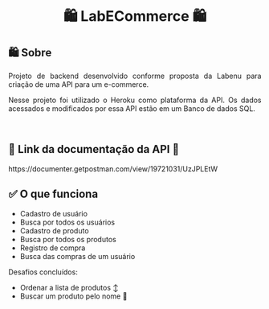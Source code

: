 <!-- TITLE -->
<h1 align="center"> 🛍️ LabECommerce 🛍️</h1>

<!-- SOBRE -->
<h2> 🛍️ Sobre</h2>
<p align="justify"> Projeto de backend desenvolvido conforme proposta da Labenu para criação de uma API para um e-commerce.</p>
<p align="justify"> Nesse projeto foi utilizado o Heroku como plataforma da API. Os dados acessados e modificados por essa API estão em um Banco de dados SQL.</p>
    <br>

<h2> 📜 Link da documentação da API 🔗</h2>
<p> https://documenter.getpostman.com/view/19721031/UzJPLEtW </p>

<h2> ✅ O que funciona</h2>

* Cadastro de usuário
* Busca por todos os usuários
* Cadastro de produto
* Busca por todos os produtos
* Registro de compra
* Busca das compras de um usuário

Desafios concluídos:
* Ordenar a lista de produtos ↕️
* Buscar um produto pelo nome 🔎
